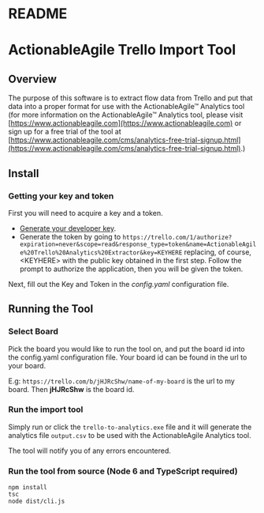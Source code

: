 # README #
 
# ActionableAgile Trello Import Tool

## Overview ##
The purpose of this software is to extract flow data from Trello and put that data into a proper format for use with the ActionableAgile&trade; Analytics tool (for more information on the ActionableAgile&trade; Analytics tool, please visit [https://www.actionableagile.com](https://www.actionableagile.com) or sign up for a free trial of the tool at [https://www.actionableagile.com/cms/analytics-free-trial-signup.html](https://www.actionableagile.com/cms/analytics-free-trial-signup.html).)  


## Install

### Getting your key and token

First you will need to acquire a key and a token.

* [Generate your developer key][devkey].
* Generate the token by going to `https://trello.com/1/authorize?expiration=never&scope=read&response_type=token&name=ActionableAgile%20Trello%20Analytics%20Extractor&key=KEYHERE` replacing, of course, &lt;KEYHERE&gt; with the public key obtained in the first step. Follow the prompt to authorize the application, then you will be given the token.

[devkey]: https://trello.com/1/appKey/generate

Next, fill out the Key and Token in the *config.yaml* configuration file.

## Running the Tool


### Select Board 
Pick the board you would like to run the tool on, and put the board id into the config.yaml configuration file. Your board id can be found in the url to your board. 

E.g: `https://trello.com/b/jHJRcShw/name-of-my-board` is the url to my board. 
Then **jHJRcShw** is the board id.
 
### Run the import tool

Simply run or click the `trello-to-analytics.exe` file and it will generate the analytics file `output.csv` to be used with the ActionableAgile Analytics tool. 

The tool will notify you of any errors encountered. 

### Run the tool from source (Node 6 and TypeScript required)
```
npm install
tsc
node dist/cli.js
```
